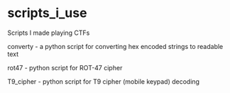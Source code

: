 # scripts_i_use

Scripts I made playing CTFs


converty	- a python script for converting hex encoded strings to readable text

rot47		- python script for ROT-47 cipher

T9_cipher	- python script for T9 cipher (mobile keypad) decoding
